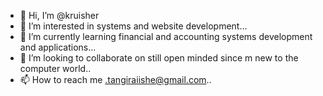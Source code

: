 - 👋 Hi, I’m @kruisher
- 👀 I’m interested in systems and website development...
- 🌱 I’m currently learning financial and accounting systems development and applications...
- 💞️ I’m looking to collaborate on still open minded since m new to the computer world..
- 📫 How to reach me .tangiraiishe@gmail.com..

<!---
kruisher/kruisher is a ✨ special ✨ repository because its `README.md` (this file) appears on your GitHub profile.
You can click the Preview link to take a look at your changes.
--->
